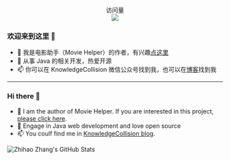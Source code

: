 <p align="center"> 
  访问量<br>
  <img src="https://profile-counter.glitch.me/zzh1991/count.svg" />
</p>

### 欢迎来到这里 👋

<!--
**zzh1991/zzh1991** is a ✨ _special_ ✨ repository because its `README.md` (this file) appears on your GitHub profile.

Here are some ideas to get you started:

- 🔭 I’m currently working on ...
- 🌱 I’m currently learning ...
- 👯 I’m looking to collaborate on ...
- 🤔 I’m looking for help with ...
- 💬 Ask me about ...
- 📫 How to reach me: ...
- 😄 Pronouns: ...
- ⚡ Fun fact: ...
-->

- 👯 我是电影助手（Movie Helper）的作者，有兴趣[点这里](https://github.com/zzh1991/React-SpringBoot)
- 🔭 从事 Java 的相关开发，热爱开源
- 📫 你可以在 KnowledgeCollision 微信公众号找到我，也可以在[博客](https://blog.zzhpro.com/)找到我

---

### Hi there 👋

- 👯 I am the author of Movie Helper. If you are interested in this project, [please click here](https://github.com/zzh1991/React-SpringBoot).
- 🔭 Engage in Java web development and love open source
- 📫 You coulf find me in [KnowledgeCollision blog](https://blog.zzhpro.com/).

![Zhihao Zhang's GitHub Stats](https://github-readme-stats.vercel.app/api?username=zzh1991)
